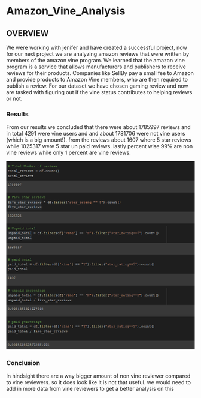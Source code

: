 # Amazon_Vine_Analysis

## OVERVIEW

We were working with jenifer and have created a successful project, now for our next project we are analyzing amazon reviews that were written by members of the amazon vine program. We learned that the amazon vine program is a service that allows manufacturers and publishers to receive reviews for their products. Companies like SellBy pay a small fee to Amazon and provide products to Amazon Vine members, who are then required to publish a review. For our dataset we have chosen gaming review and now are tasked with figuring out if the vine status contributes to helping reviews or not.

### Results 

From our results we concluded that there were about 1785997 reviews and in total 4291 were vine users and and about 1781706 were not vine users (which is a big amount!). from the reviews about 1607 where 5 star reviews while 1025317 were 5 star un paid reviews. lastly percent wise 99% are non vine reviews while only 1 percent are vine reviews.

![image](https://github.com/mhossain615/Amazon_Vine_Analysis/blob/main/picture.png)


### Conclusion

In hindsight there are a way bigger amount of non vine reviewer compared to vine reviewers. so it does look like it is not that useful. we would need to add in more data from vine reviewers to get a better analysis on this 
